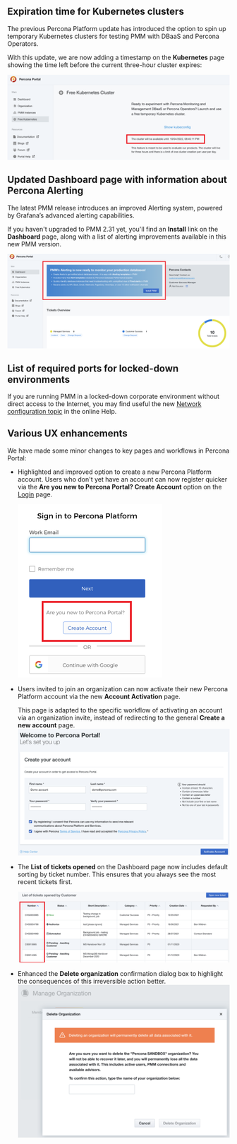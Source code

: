 ## Expiration time for Kubernetes clusters
The previous Percona Platform update has introduced the option to spin up temporary Kubernetes clusters for testing PMM with DBaaS and Percona Operators. 

With this update, we are now adding a timestamp on the **Kubernetes** page showing the time left before the current three-hour cluster expires:  

![Cluster Expiration Time](../images/cluster_expiration_time.png)

## Updated Dashboard page with information about Percona Alerting

The latest PMM release introduces an improved Alerting system, powered by Grafana’s advanced alerting capabilities. 

If you haven't upgraded to PMM 2.31 yet, you'll find an **Install** link on the **Dashboard** page, along with a list of alerting improvements available in this new PMM version. 

![Alerting Banner](../images/banner.png)

## List of required ports for locked-down environments

If you are running PMM in a locked-down corporate environment without direct access to the Internet, you may find useful the new [Network configuration topic](https://docs.percona.com/percona-platform/network.html) in the online Help.

## Various UX enhancements 

We have made some minor changes to key pages and workflows in Percona Portal:

- Highlighted and improved option to create a new Percona Platform account. Users who don't yet have an account can now register quicker via the **Are you new to Percona Portal? Create Account** option on the [Login](https://portal.percona.com/login) page. 
  
    ![Create Account Link](../images/create_account.png) 

- Users invited to join an organization can now activate their new Percona Platform account via the new **Account Activation** page. 

    This page is adapted to the specific workflow of activating an account via an organization invite, instead of redirecting to the general **Create a new account** page.  
      ![Activate Account](../images/activate.png)

- The **List of tickets opened** on the Dashboard page now includes default sorting by ticket number. 
   This ensures that you always see the most recent tickets first. 
   
     ![Sort Tickets by Number](../images/sorting_number.png)

- Enhanced the **Delete organization** confirmation dialog box to highlight the consequences of this irreversible action better. 
    ![Delete confirmation](../images/delete_confirmation.png)


